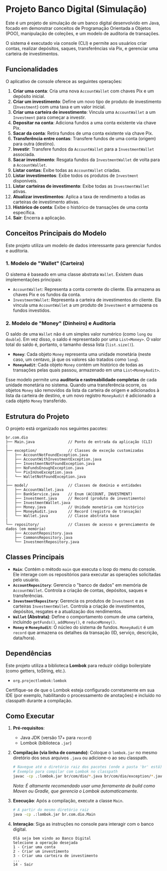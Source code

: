 # Projeto Banco Digital (Simulação)

Este é um projeto de simulação de um banco digital desenvolvido em Java, focado em demonstrar conceitos de Programação Orientada a Objetos (POO), manipulação de coleções, e um modelo de auditoria de transações.

O sistema é executado via console (CLI) e permite aos usuários criar contas, realizar depósitos, saques, transferências via Pix, e gerenciar uma carteira de investimentos.

## Funcionalidades

O aplicativo de console oferece as seguintes operações:

1.  **Criar uma conta**: Cria uma nova `AccountWallet` com chaves Pix e um depósito inicial.
2.  **Criar um investimento**: Define um novo tipo de produto de investimento (`Investment`) com uma taxa e um valor inicial.
3.  **Criar uma carteira de investimento**: Vincula uma `AccountWallet` a um `Investment` para começar a investir.
4.  **Depositar na conta**: Adiciona fundos a uma conta existente via chave Pix.
5.  **Sacar da conta**: Retira fundos de uma conta existente via chave Pix.
6.  **Transferência entre contas**: Transfere fundos de uma conta (origem) para outra (destino).
7.  **Investir**: Transfere fundos da `AccountWallet` para a `InvestmentWallet` associada.
8.  **Sacar investimento**: Resgata fundos da `InvestmentWallet` de volta para a `AccountWallet`.
9.  **Listar contas**: Exibe todas as `AccountWallet` criadas.
10. **Listar investimentos**: Exibe todos os produtos de `Investment` disponíveis.
11. **Listar carteiras de investimento**: Exibe todas as `InvestmentWallet` ativas.
12. **Atualizar investimentos**: Aplica a taxa de rendimento a todas as carteiras de investimento ativas.
13. **Histórico de conta**: Exibe o histórico de transações de uma conta específica.
14. **Sair**: Encerra a aplicação.

## Conceitos Principais do Modelo

Este projeto utiliza um modelo de dados interessante para gerenciar fundos e auditoria.

### 1. Modelo de "Wallet" (Carteira)
O sistema é baseado em uma classe abstrata `Wallet`. Existem duas implementações principais:
* `AccountWallet`: Representa a conta corrente do cliente. Ela armazena as chaves Pix e os fundos da conta.
* `InvestmentWallet`: Representa a carteira de investimentos do cliente. Ela vincula uma `AccountWallet` a um produto de `Investment` e armazena os fundos investidos.

### 2. Modelo de "Money" (Dinheiro) e Auditoria
O saldo de uma `Wallet` não é um simples valor numérico (como `long` ou `double`). Em vez disso, o saldo é representado por uma `List<Money>`. O valor total do saldo é, portanto, o tamanho dessa lista (`list.size()`).

* **`Money`**: Cada objeto `Money` representa uma unidade monetária (neste caso, um centavo, já que os valores são tratados como `long`).
* **`MoneyAudit`**: Cada objeto `Money` contém um histórico de todas as transações pelas quais passou, armazenado em uma `List<MoneyAudit>`.

Esse modelo permite uma **auditoria e rastreabilidade completas** de cada unidade monetária no sistema. Quando uma transferência ocorre, os objetos `Money` são removidos da lista da carteira de origem e adicionados à lista da carteira de destino, e um novo registro `MoneyAudit` é adicionado a cada objeto `Money` transferido.

## Estrutura do Projeto

O projeto está organizado nos seguintes pacotes:

```
br.com.dio
├── Main.java               // Ponto de entrada da aplicação (CLI)
|
├── exception/              // Classes de exceção customizadas
│   ├── AccountNotFoundException.java
│   ├── AccountWithInvestmentException.java
│   ├── InvestmentNotFoundException.java
│   ├── NoFundsEnoughException.java
│   └── PixInUseException.java
│   └── WalletNotFoundException.java
|
├── model/                  // Classes de domínio e entidades
│   ├── AccountWallet.java
│   ├── BankService.java    // Enum (ACCOUNT, INVESTMENT)
│   ├── Investment.java     // Record (produto de investimento)
│   ├── InvestmentWallet.java
│   ├── Money.java          // Unidade monetária com histórico
│   ├── MoneyAudit.java     // Record (registro de transação)
│   └── Wallet.java         // Classe abstrata base
|
└── repository/             // Classes de acesso e gerenciamento de dados (em memória)
    ├── AccountRepository.java
    ├── CommonsRepository.java
    └── InvestmentRepository.java
```

## Classes Principais

* **`Main`**: Contém o método `main` que executa o loop do menu do console. Ele interage com os repositórios para executar as operações solicitadas pelo usuário.
* **`AccountRepository`**: Gerencia o "banco de dados" em memória de `AccountWallet`. Controla a criação de contas, depósitos, saques e transferências.
* **`InvestmentRepository`**: Gerencia os produtos de `Investment` e as carteiras `InvestmentWallet`. Controla a criação de investimentos, depósitos, resgates e a atualização dos rendimentos.
* **`Wallet` (Abstrata)**: Define o comportamento comum de uma carteira, incluindo `getFunds()`, `addMoney()`, e `reduceMoney()`.
* **`Money` e `MoneyAudit`**: O núcleo do sistema de fundos. `MoneyAudit` é um `record` que armazena os detalhes da transação (ID, serviço, descrição, data/hora).

## Dependências

Este projeto utiliza a biblioteca **Lombok** para reduzir código boilerplate (como getters, toString, etc.).

* `org.projectlombok:lombok`

Certifique-se de que o Lombok esteja configurado corretamente em sua IDE (por exemplo, habilitando o processamento de anotações) e incluído no classpath durante a compilação.

## Como Executar

1.  **Pré-requisitos**:
    * Java JDK (versão 17+ para `record`)
    * Lombok (biblioteca `.jar`)

2.  **Compilação (via linha de comando)**:
    Coloque o `lombok.jar` no mesmo diretório dos seus arquivos `.java` ou adicione-o ao seu classpath.

    ```bash
    # Navegue até o diretório raiz dos pacotes (onde a pasta 'br' está)
    # Exemplo para compilar com Lombok no classpath
    javac -cp .:lombok.jar br/com/dio/*.java br/com/dio/exception/*.java br/com/dio/model/*.java br/com/dio/repository/*.java
    ```
    *Nota: É altamente recomendado usar uma ferramenta de build como Maven ou Gradle, que gerencia o Lombok automaticamente.*

3.  **Execução**:
    Após a compilação, execute a classe `Main`.

    ```bash
    # A partir do mesmo diretório raiz
    java -cp .:lombok.jar br.com.dio.Main
    ```

4.  **Interação**:
    Siga as instruções no console para interagir com o banco digital.

    ```
    Olá seja bem vindo ao Banco Digital
    Selecione a operação desejada
    1 - Criar uma conta
    2 - Criar um investimento
    3 - Criar uma carteira de investimento
    ...
    14 - Sair
    ```
